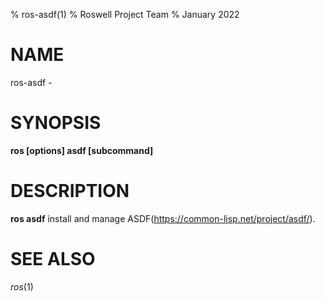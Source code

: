 % ros-asdf(1)
% Roswell Project Team
% January 2022

# NAME

ros-asdf - 

# SYNOPSIS

**ros [options] asdf [subcommand]**

<!-- # subcommands -->

<!-- somecommand -->
 
<!--   : description. end with a period. -->

# DESCRIPTION

**ros asdf** install and manage ASDF(https://common-lisp.net/project/asdf/).

<!-- # options -->
<!--  -->
<!-- # Environmental Variables -->

# SEE ALSO
_ros_(1)
